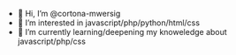 - 👋 Hi, I’m @cortona-mwersig
- 👀 I’m interested in javascript/php/python/html/css
- 🌱 I’m currently learning/deepening my knoweledge about javascript/php/css
<!---
- 💞️ I’m looking to collaborate on ...
- 📫 How to reach me ...
--->
<!---
cortona-mwersig/cortona-mwersig is a ✨ special ✨ repository because its `README.md` (this file) appears on your GitHub profile.
You can click the Preview link to take a look at your changes.
--->
